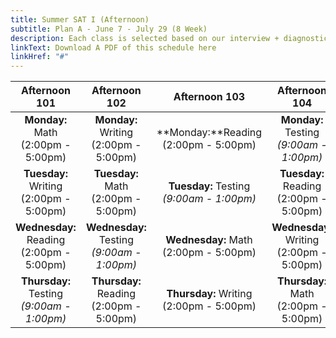 ```yaml
---
title: Summer SAT I (Afternoon)
subtitle: Plan A - June 7 - July 29 (8 Week)
description: Each class is selected based on our interview + diagnostic testing process
linkText: Download A PDF of this schedule here
linkHref: "#"
---
```


|                                Afternoon 101                                |                                Afternoon 102                                 |                               Afternoon 103                                |                               Afternoon 104                               |
| :-------------------------------------------------------------------------: | :--------------------------------------------------------------------------: | :------------------------------------------------------------------------: | :-----------------------------------------------------------------------: |
|                   **Monday:** Math<br/> (2:00pm - 5:00pm)                   |                  **Monday:** Writing<br/> (2:00pm - 5:00pm)                  |                 **Monday:**Reading<br/> (2:00pm - 5:00pm)                  | **Monday:** Testing<br/><span class="testing"> _(9:00am - 1:00pm)_</span> |
|                 **Tuesday:** Writing<br/> (2:00pm - 5:00pm)                 |                   **Tuesday:** Math<br/> (2:00pm - 5:00pm)                   | **Tuesday:** Testing<br/><span class="testing"> _(9:00am - 1:00pm)_</span> |                **Tuesday:** Reading<br/> (2:00pm - 5:00pm)                |
|                **Wednesday:** Reading<br/> (2:00pm - 5:00pm)                | **Wednesday:** Testing<br/><span class="testing"> _(9:00am - 1:00pm)_</span> |                 **Wednesday:** Math<br/> (2:00pm - 5:00pm)                 |               **Wednesday**: Writing<br/> (2:00pm - 5:00pm)               |
| **Thursday:** Testing<br/><span class="testing"> _(9:00am - 1:00pm)_</span> |                 **Thursday:** Reading<br/> (2:00pm - 5:00pm)                 |                **Thursday:** Writing<br/> (2:00pm - 5:00pm)                |                 **Thursday:** Math<br/> (2:00pm - 5:00pm)                 |
